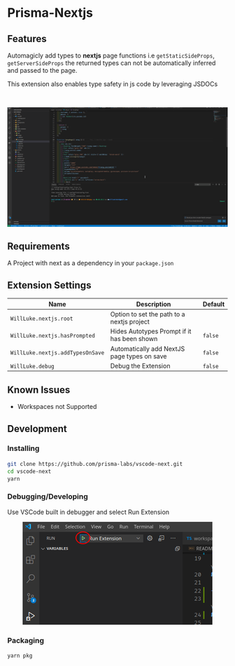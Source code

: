 # Prisma-Nextjs

## Features

Automagicly add types to **nextjs** page functions i.e `getStaticSideProps`, `getServerSideProps` the returned types can not be automatically inferred and passed to the page. 

This extension also enables type safety in js code by leveraging JSDOCs

<br/>

<p align="center">
  <img src="https://github.com/prisma-labs/vscode-next/blob/main/images/NextJS-AutoTypes.gif?raw=true" title="Demo">
</p>

## Requirements

A Project with next as a dependency in your `package.json`

## Extension Settings

| Name                             | Description                                 | Default |
| -------------------------------- | ------------------------------------------- | ------- |
| `WillLuke.nextjs.root`           | Option to set the path to a nextjs project  |         |
| `WillLuke.nextjs.hasPrompted`    | Hides Autotypes Prompt if it has been shown | `false` |
| `WillLuke.nextjs.addTypesOnSave` | Automatically add NextJS page types on save | `false` |
| `WillLuke.debug`                 | Debug the Extension                         | `false` |

## Known Issues

- Workspaces not Supported

## Development

### Installing

```bash
git clone https://github.com/prisma-labs/vscode-next.git
cd vscode-next
yarn
```

### Debugging/Developing

Use VSCode built in debugger and select Run Extension

<p align="center">
  <img src="https://github.com/prisma-labs/vscode-next/blob/main/images/run-extension.png?raw=true" title="Run Extension">
</p>

### Packaging

```bash
yarn pkg
```
